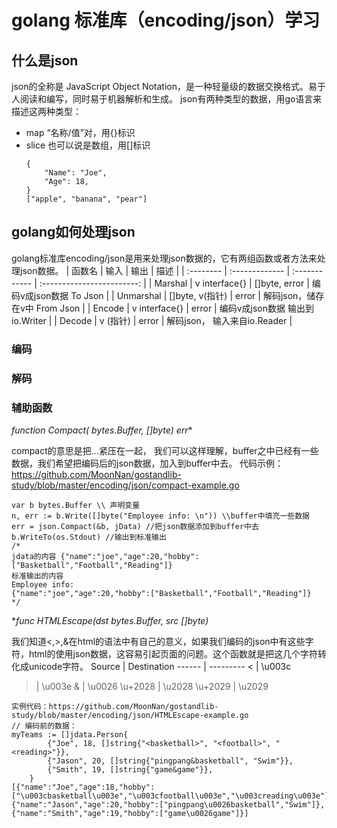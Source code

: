 # golang 标准库（encoding/json）学习
## 什么是json
json的全称是 JavaScript Object Notation，是一种轻量级的数据交换格式。易于人阅读和编写，同时易于机器解析和生成。
json有两种类型的数据，用go语言来描述这两种类型：
- map “名称/值”对，用{}标识
- slice 也可以说是数组，用[]标识
  ```
  {
      "Name": "Joe", 
      "Age": 18,
  }
  ["apple", "banana", "pear"]
  ```
## golang如何处理json
golang标准库encoding/json是用来处理json数据的，它有两组函数或者方法来处理json数据。
| 函数名    | 输入         | 输出        | 描述                        |
| :-------- | :------------- | :------------ | :------------------------: |
| Marshal   | v interface{} | []byte, error | 编码v成json数据     To Json  |
| Unmarshal | []byte, v(指针) | error      | 解码json，储存在v中 From Json |
| Encode    | v interface{}  | error     | 编码v成json数据 输出到 io.Writer |
| Decode    | v (指针)       | error       | 解码json， 输入来自io.Reader |
### 编码
### 解码
### 辅助函数
**function Compact(* bytes.Buffer, []byte) err**

compact的意思是把...紧压在一起， 我们可以这样理解，buffer之中已经有一些数据，我们希望把编码后的json数据，加入到buffer中去。
代码示例：https://github.com/MoonNan/gostandlib-study/blob/master/encoding/json/compact-example.go
```
var b bytes.Buffer \\ 声明变量
n, err := b.Write([]byte("Employee info: \n")) \\buffer中填充一些数据
err = json.Compact(&b, jData) //把json数据添加到buffer中去
b.WriteTo(os.Stdout) //输出到标准输出
/*
jdata的内容 {"name":"joe","age":20,"hobby":["Basketball","Football","Reading"]}
标准输出的内容
Employee info: 
{"name":"joe","age":20,"hobby":["Basketball","Football","Reading"]}
*/
```

**func HTMLEscape(dst *bytes.Buffer, src []byte)**

我们知道<,>,&在html的语法中有自己的意义，如果我们编码的json中有这些字符，html的<script></script>使用json数据，这容易引起页面的问题。这个函数就是把这几个字符转化成unicode字符。
Source | Destination
------ | ---------
< | \u003c
> | \u003e
& | \u0026
\u+2028 | \u2028
\u+2029 | \u2029
```
实例代码：https://github.com/MoonNan/gostandlib-study/blob/master/encoding/json/HTMLEscape-example.go
// 编码前的数据：
myTeams := []jdata.Person{
		{"Joe", 18, []string{"<basketball>", "<football>", "<reading>"}},
		{"Jason", 20, []string{"pingpang&basketball", "Swim"}},
		{"Smith", 19, []string{"game&game"}},
	}
[{"name":"Joe","age":18,"hobby":["\u003cbasketball\u003e","\u003cfootball\u003e","\u003creading\u003e"]},{"name":"Jason","age":20,"hobby":["pingpang\u0026basketball","Swim"]},{"name":"Smith","age":19,"hobby":["game\u0026game"]}]
```